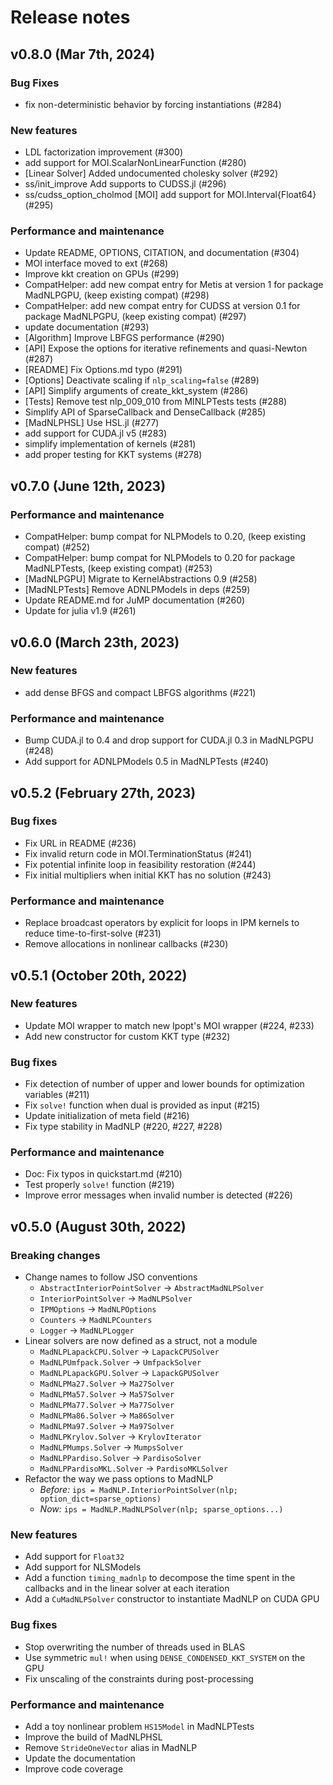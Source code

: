 # Release notes

## v0.8.0 (Mar 7th, 2024)
### Bug Fixes
- fix non-deterministic behavior by forcing instantiations (#284)

### New features
- LDL factorization improvement (#300)
- add support for MOI.ScalarNonLinearFunction (#280)
- [Linear Solver] Added undocumented cholesky solver (#292)
- ss/init_improve Add supports to CUDSS.jl (#296)
- ss/cudss_option_cholmod [MOI] add support for MOI.Interval{Float64} (#295)

### Performance and maintenance
- Update README, OPTIONS, CITATION, and documentation (#304)
- MOI interface moved to ext (#268)
- Improve kkt creation on GPUs (#299)
- CompatHelper: add new compat entry for Metis at version 1 for package MadNLPGPU, (keep existing compat) (#298)
- CompatHelper: add new compat entry for CUDSS at version 0.1 for package MadNLPGPU, (keep existing compat) (#297)
- update documentation (#293)
- [Algorithm] Improve LBFGS performance (#290)
- [API] Expose the options for iterative refinements and quasi-Newton (#287)
- [README] Fix Options.md typo (#291)
- [Options] Deactivate scaling if `nlp_scaling=false` (#289)
- [API] Simplify arguments of create_kkt_system (#286)
- [Tests] Remove test nlp_009_010 from MINLPTests tests (#288)
- Simplify API of SparseCallback and DenseCallback (#285)
- [MadNLPHSL] Use HSL.jl (#277)
- add support for CUDA.jl v5 (#283)
- simplify implementation of kernels (#281)
- add proper testing for KKT systems (#278)


## v0.7.0 (June 12th, 2023)

### Performance and maintenance
- CompatHelper: bump compat for NLPModels to 0.20, (keep existing compat) (#252)
- CompatHelper: bump compat for NLPModels to 0.20 for package MadNLPTests, (keep existing compat) (#253)
- [MadNLPGPU] Migrate to KernelAbstractions 0.9 (#258)
- [MadNLPTests] Remove ADNLPModels in deps (#259)
- Update README.md for JuMP documentation (#260)
- Update for julia v1.9 (#261)

## v0.6.0 (March 23th, 2023)

### New features

- add dense BFGS and compact LBFGS algorithms (#221)

### Performance and maintenance

- Bump CUDA.jl to 0.4 and drop support for CUDA.jl 0.3 in MadNLPGPU (#248)
- Add support for ADNLPModels 0.5 in MadNLPTests (#240)


## v0.5.2 (February 27th, 2023)

### Bug fixes

- Fix URL in README (#236)
- Fix invalid return code in MOI.TerminationStatus (#241)
- Fix potential infinite loop in feasibility restoration (#244)
- Fix initial multipliers when initial KKT has no solution (#243)

### Performance and maintenance

- Replace broadcast operators by explicit for loops in IPM kernels to reduce time-to-first-solve (#231)
- Remove allocations in nonlinear callbacks (#230)


## v0.5.1 (October 20th, 2022)

### New features

- Update MOI wrapper to match new Ipopt's MOI wrapper (#224, #233)
- Add new constructor for custom KKT type (#232)

### Bug fixes

- Fix detection of number of upper and lower bounds for optimization variables (#211)
- Fix `solve!` function when dual is provided as input (#215)
- Update initialization of meta field (#216)
- Fix type stability in MadNLP (#220, #227, #228)

### Performance and maintenance

- Doc: Fix typos in quickstart.md (#210)
- Test properly `solve!` function (#219)
- Improve error messages when invalid number is detected (#226)


## v0.5.0 (August 30th, 2022)

### Breaking changes

- Change names to follow JSO conventions
  - `AbstractInteriorPointSolver` -> `AbstractMadNLPSolver`
  - `InteriorPointSolver` -> `MadNLPSolver`
  - `IPMOptions` -> `MadNLPOptions`
  - `Counters` -> `MadNLPCounters`
  - `Logger` -> `MadNLPLogger`
- Linear solvers are now defined as a struct, not a module
  - `MadNLPLapackCPU.Solver` -> `LapackCPUSolver`
  - `MadNLPUmfpack.Solver` -> `UmfpackSolver`
  - `MadNLPLapackGPU.Solver` -> `LapackGPUSolver`
  - `MadNLPMa27.Solver` -> `Ma27Solver`
  - `MadNLPMa57.Solver` -> `Ma57Solver`
  - `MadNLPMa77.Solver` -> `Ma77Solver`
  - `MadNLPMa86.Solver` -> `Ma86Solver`
  - `MadNLPMa97.Solver` -> `Ma97Solver`
  - `MadNLPKrylov.Solver` -> `KrylovIterator`
  - `MadNLPMumps.Solver` -> `MumpsSolver`
  - `MadNLPPardiso.Solver` -> `PardisoSolver`
  - `MadNLPPardisoMKL.Solver` -> `PardisoMKLSolver`
- Refactor the way we pass options to MadNLP
  - *Before:* `ips = MadNLP.InteriorPointSolver(nlp; option_dict=sparse_options)`
  - *Now:* `ips = MadNLP.MadNLPSolver(nlp; sparse_options...)`

### New features

- Add support for `Float32`
- Add support for NLSModels
- Add a function `timing_madnlp` to decompose the time spent in the callbacks and in the linear solver at each iteration
- Add a `CuMadNLPSolver` constructor to instantiate MadNLP on CUDA GPU

### Bug fixes

- Stop overwriting the number of threads used in BLAS
- Use symmetric `mul!` when using `DENSE_CONDENSED_KKT_SYSTEM` on the GPU
- Fix unscaling of the constraints during post-processing

### Performance and maintenance

- Add a toy nonlinear problem `HS15Model` in MadNLPTests
- Improve the build of MadNLPHSL
- Remove `StrideOneVector` alias in MadNLP
- Update the documentation
- Improve code coverage

